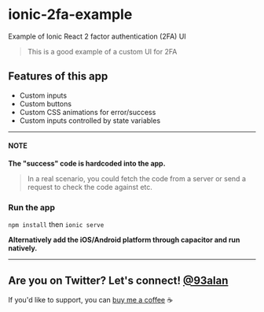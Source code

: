 # ionic-2fa-example
Example of Ionic React 2 factor authentication (2FA) UI

> This is a good example of a custom UI for 2FA

## Features of this app
* Custom inputs
* Custom buttons
* Custom CSS animations for error/success
* Custom inputs controlled by state variables

---

#### NOTE
**The "success" code is hardcoded into the app.**
> In a real scenario, you could fetch the code from a server or send a request to check the code against etc.

### Run the app
`npm install` then `ionic serve`

**Alternatively add the iOS/Android platform through capacitor and run natively.**

---
## Are you on Twitter? Let's connect! [@93alan](https://twitter.com/93alan)
If you'd like to support, you can <a className="link" href="https://www.buymeacoffee.com/ionicreacthub" target="_blank" rel="noopener">buy me a coffee</a> ☕️
